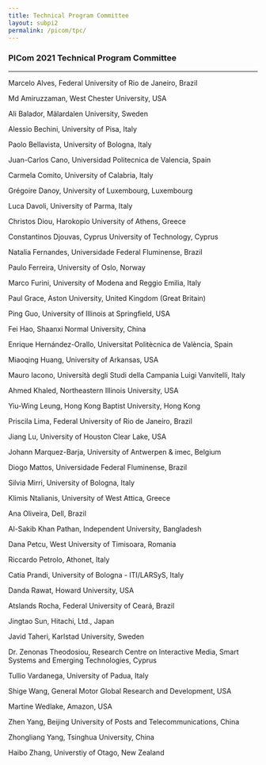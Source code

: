 ```yaml
---
title: Technical Program Committee
layout: subpi2
permalink: /picom/tpc/
---
```

<h3>PICom 2021 Technical Program Committee</h3>

<hr/>
<p>Marcelo Alves,	Federal University of Rio de Janeiro,	Brazil
</p><p>Md Amiruzzaman,	West Chester University,	USA
</p><p>Ali Balador,	Mälardalen University,	Sweden
</p><p>Alessio Bechini,	University of Pisa,	Italy
</p><p>Paolo Bellavista,	University of Bologna,	Italy
</p><p>Juan-Carlos Cano,	Universidad Politecnica de Valencia,	Spain
</p><p>Carmela Comito,	University of Calabria,	Italy
</p><p>Grégoire Danoy,	University of Luxembourg,	Luxembourg
</p><p>Luca Davoli,	University of Parma,	Italy

</p><p>
Christos Diou,	Harokopio University of Athens,	Greece
</p><p>Constantinos Djouvas,	Cyprus University of Technology,	Cyprus
</p><p>Natalia Fernandes,	Universidade Federal Fluminense,	Brazil
</p><p>Paulo Ferreira,	University of Oslo,	Norway
</p><p>Marco Furini,	University of Modena and Reggio Emilia,	Italy
</p><p>Paul Grace,	Aston University,	United Kingdom (Great Britain)
</p><p>Ping Guo,	University of Illinois at Springfield,	USA
</p><p>Fei Hao,	Shaanxi Normal University,	China
</p><p>Enrique Hernández-Orallo,	Universitat Politècnica de València,	Spain
</p><p>Miaoqing Huang,	University of Arkansas,	USA
</p><p>Mauro Iacono,	Università degli Studi della Campania Luigi Vanvitelli,	Italy
</p><p>Ahmed Khaled,	Northeastern Illinois University,	USA
</p><p>Yiu-Wing Leung,	Hong Kong Baptist University,	Hong Kong
</p><p>Priscila Lima,	Federal University of Rio de Janeiro,	Brazil
</p><p>Jiang Lu,	University of Houston Clear Lake,	USA
</p><p>Johann Marquez-Barja,	University of Antwerpen & imec,	Belgium
</p><p>Diogo Mattos,	Universidade Federal Fluminense,	Brazil
</p><p>Silvia Mirri,	University of Bologna,	Italy
</p><p>Klimis Ntalianis,	University of West Attica,	Greece
</p><p>Ana Oliveira,	Dell,	Brazil
</p><p>Al-Sakib Khan Pathan,	Independent University,	Bangladesh
</p><p>Dana Petcu,	West University of Timisoara,	Romania
</p><p>Riccardo Petrolo,	Athonet,	Italy
</p><p>Catia Prandi,	University of Bologna - ITI/LARSyS,	Italy
</p><p>Danda Rawat,	Howard University,	USA
</p><p>Atslands Rocha,	Federal University of Ceará,	Brazil
</p><p>Jingtao Sun,	Hitachi, Ltd.,	Japan
</p><p>Javid Taheri,	Karlstad University,	Sweden
</p><p>Dr. Zenonas Theodosiou, Research Centre on Interactive Media, Smart
Systems and Emerging Technologies, Cyprus
</p><p>Tullio Vardanega,	University of Padua,	Italy
</p><p>Shige Wang,	General Motor Global Research and Development,	USA
</p><p>Martine Wedlake,	Amazon,	USA
</p><p>Zhen Yang,	Beijing University of Posts and Telecommunications,	China
</p><p>Zhongliang Yang,	Tsinghua University,	China
</p><p>Haibo Zhang,	Universtiy of Otago,	New Zealand
</p>
